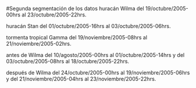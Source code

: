 #Segunda segmentación de los datos
huracán Wilma                del 19/octubre/2005-00hrs al 23/octubre/2005-22hrs.

huracán Stan                 del 01/octubre/2005-16hrs al 03/octubre/2005-06hrs.

tormenta tropical Gamma      del 19/noviembre/2005-08hrs al 21/noviembre/2005-02hrs.

antes de Wilma               del 10/agosto/2005-00hrs al 01/octubre/2005-14hrs y del 03/octubre/2005-08hrs al 18/octubre/2005-22hrs.

después de Wilma             del 24/octubre/2005-00hrs al 19/noviembre/2005-06hrs y del 21/noviembre/2005-04hrs al                                                    23/noviembre/2005-22hrs.
